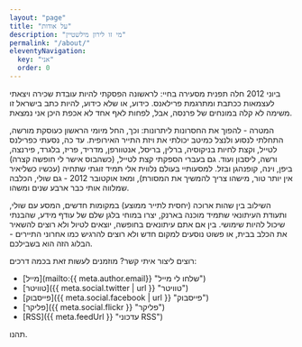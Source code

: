 ```yaml
---
layout: "page"
title: "על אודות"
description: "מי זו לירון מילשטיין"
permalink: "/about/"
eleventyNavigation:
  key: "אני"
  order: 0
---
```

ביוני 2012 חלה תפנית מסעירה בחיי: לראשונה הפסקתי להיות עובדת שכירה ויצאתי לעצמאות ככתבת ומתרגמת פרילאנס. כידוע, או שלא כידוע, להיות כתב בישראל זו משימה לא קלה במונחים של פרנסה, אבל, לפחות לאף אחד לא אכפת היכן אני נמצאת.

המטרה - להפוך את החסרונות ליתרונות: וכך, החל מיומי הראשון כעוסקת מורשה, התחלתי לנסוע ולנצל כמיטב יכולתי את ויזת התייר האירופית. עד כה, נסעתי כפרילנס לטייל, וקצת לחיות בניקוסיה, ברלין, בריסל, אנטוורפן, מדריד, פריז, בלגרד, פירנצה, ורשה, ליסבון ועוד. גם בעברי הספקתי קצת לטייל, (כשהבוס אישר לי חופשה קצרה) ביפן, וינה, קופנהגן ובזל. למסעותיי בעולם נלווית אלי תמיד זוגתי שתחיה (עכשיו כשליאיר אין יותר טור, מישהו צריך להמשיך את המסורת), ומאז אוקטובר 2012 - גם שולי, הכלבה שמלווה אותי כבר ארבע שנים ומשהו.

השילוב בין שהות ארוכה (יחסית לתייר ממוצע) במקומות חדשים, המסע עם שולי, ותעודת העיתונאי שתמיד מוכנה בארנק, יצרו במוחי בלגן שלם של עודף מידע, שהבנתי שיכול להיות שימושי. בין אם אתם עיתונאים בחופשה, יוצאים לטיול ולא רוצים להשאיר את הכלב בבית, או פשוט נוסעים למקום חדש ולא רוצים להרגיש כמו אחרוני התיירים - הבלוג הזה הוא בשבילכם.

רוצים ליצור איתי קשר? מוזמנים לעשות זאת בכמה דרכים:
- [מייל](mailto:{{ meta.author.email}} "שלחו לי מייל")
- [טוויטר]({{ meta.social.twitter | url }} "טוויטר")
- [פייסבוק]({{ meta.social.facebook | url }} "פייסבוק")
- [פליקר]({{ meta.social.flickr }} "פליקר")
- [RSS]({{ meta.feedUrl }} "עדכוני RSS")

תהנו.
